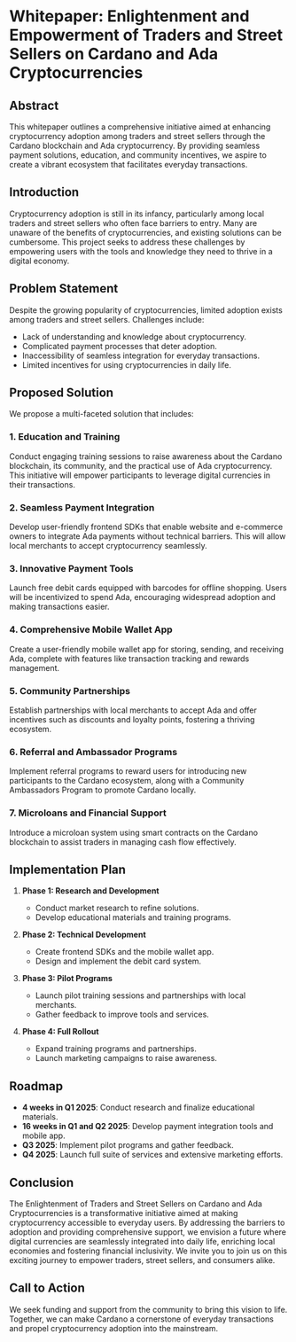 # Whitepaper: Enlightenment and Empowerment of Traders and Street Sellers on Cardano and Ada Cryptocurrencies

## Abstract
This whitepaper outlines a comprehensive initiative aimed at enhancing cryptocurrency adoption among traders and street sellers through the Cardano blockchain and Ada cryptocurrency. By providing seamless payment solutions, education, and community incentives, we aspire to create a vibrant ecosystem that facilitates everyday transactions.

## Introduction
Cryptocurrency adoption is still in its infancy, particularly among local traders and street sellers who often face barriers to entry. Many are unaware of the benefits of cryptocurrencies, and existing solutions can be cumbersome. This project seeks to address these challenges by empowering users with the tools and knowledge they need to thrive in a digital economy.

## Problem Statement
Despite the growing popularity of cryptocurrencies, limited adoption exists among traders and street sellers. Challenges include:
- Lack of understanding and knowledge about cryptocurrency.
- Complicated payment processes that deter adoption.
- Inaccessibility of seamless integration for everyday transactions.
- Limited incentives for using cryptocurrencies in daily life.

## Proposed Solution
We propose a multi-faceted solution that includes:

### 1. **Education and Training**
Conduct engaging training sessions to raise awareness about the Cardano blockchain, its community, and the practical use of Ada cryptocurrency. This initiative will empower participants to leverage digital currencies in their transactions.

### 2. **Seamless Payment Integration**
Develop user-friendly frontend SDKs that enable website and e-commerce owners to integrate Ada payments without technical barriers. This will allow local merchants to accept cryptocurrency seamlessly.

### 3. **Innovative Payment Tools**
Launch free debit cards equipped with barcodes for offline shopping. Users will be incentivized to spend Ada, encouraging widespread adoption and making transactions easier.

### 4. **Comprehensive Mobile Wallet App**
Create a user-friendly mobile wallet app for storing, sending, and receiving Ada, complete with features like transaction tracking and rewards management.

### 5. **Community Partnerships**
Establish partnerships with local merchants to accept Ada and offer incentives such as discounts and loyalty points, fostering a thriving ecosystem.

### 6. **Referral and Ambassador Programs**
Implement referral programs to reward users for introducing new participants to the Cardano ecosystem, along with a Community Ambassadors Program to promote Cardano locally.

### 7. **Microloans and Financial Support**
Introduce a microloan system using smart contracts on the Cardano blockchain to assist traders in managing cash flow effectively.

## Implementation Plan
1. **Phase 1: Research and Development**
   - Conduct market research to refine solutions.
   - Develop educational materials and training programs.

2. **Phase 2: Technical Development**
   - Create frontend SDKs and the mobile wallet app.
   - Design and implement the debit card system.

3. **Phase 3: Pilot Programs**
   - Launch pilot training sessions and partnerships with local merchants.
   - Gather feedback to improve tools and services.

4. **Phase 4: Full Rollout**
   - Expand training programs and partnerships.
   - Launch marketing campaigns to raise awareness.

## Roadmap
- **4 weeks in Q1 2025**: Conduct research and finalize educational materials.
- **16 weeks in Q1 and Q2 2025**: Develop payment integration tools and mobile app.
- **Q3 2025**: Implement pilot programs and gather feedback.
- **Q4 2025**: Launch full suite of services and extensive marketing efforts.

## Conclusion
The Enlightenment of Traders and Street Sellers on Cardano and Ada Cryptocurrencies is a transformative initiative aimed at making cryptocurrency accessible to everyday users. By addressing the barriers to adoption and providing comprehensive support, we envision a future where digital currencies are seamlessly integrated into daily life, enriching local economies and fostering financial inclusivity. We invite you to join us on this exciting journey to empower traders, street sellers, and consumers alike.

## Call to Action
We seek funding and support from the community to bring this vision to life. Together, we can make Cardano a cornerstone of everyday transactions and propel cryptocurrency adoption into the mainstream.
 
